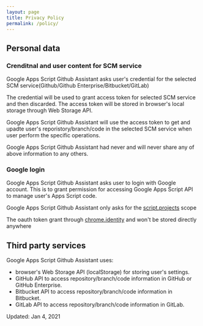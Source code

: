 ```yaml
---
layout: page
title: Privacy Policy
permalink: /policy/
---
```


## Personal data

### Crenditnal and user content for SCM service
Google Apps Script Github Assistant asks user's credential for the selected SCM service(Github/Github Enterprise/Bitbucket/GitLab)

The credential will be used to grant access token for selected SCM service and then discarded. The access token will be stored in browser's local storage through Web Storage API.

Google Apps Script Github Assistant will use the access token to get and upadte user's reporistory/branch/code in the selected SCM service when user perform the specific operations.

Google Apps Script Github Assistant had never and will never share any of above information to any others.

### Google login
Google Apps Script Github Assistant asks user to login with Google account. This is to grant permission for accessing Google Apps Script API to manage user's Apps Script code.

Google Apps Script Github Assistant only asks for the [script.projects](https://developers.google.com/identity/protocols/oauth2/scopes#script) scope

The oauth token grant through [chrome.identity](https://developer.chrome.com/docs/extensions/reference/identity/) and won't be stored directly anywhere

## Third party services
Google Apps Script Github Assistant uses:
- browser's Web Storage API (localStorage) for storing user's settings.
- GitHub API to access repository/branch/code information in GitHub or GitHub Enterprise.
- Bitbucket API to access repository/branch/code information in Bitbucket.
- GitLab API to access repository/branch/code information in GitLab.

Updated: Jan 4, 2021